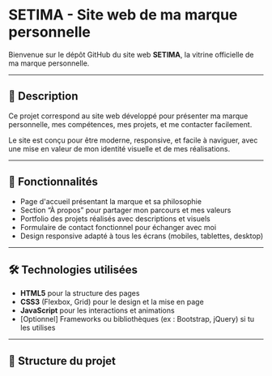# SETIMA - Site web de ma marque personnelle

Bienvenue sur le dépôt GitHub du site web **SETIMA**, la vitrine officielle de ma marque personnelle.

---

## 📝 Description

Ce projet correspond au site web développé pour présenter ma marque personnelle, mes compétences, mes projets, et me contacter facilement.

Le site est conçu pour être moderne, responsive, et facile à naviguer, avec une mise en valeur de mon identité visuelle et de mes réalisations.

---

## 🚀 Fonctionnalités

- Page d'accueil présentant la marque et sa philosophie
- Section “À propos” pour partager mon parcours et mes valeurs
- Portfolio des projets réalisés avec descriptions et visuels
- Formulaire de contact fonctionnel pour échanger avec moi
- Design responsive adapté à tous les écrans (mobiles, tablettes, desktop)

---

## 🛠 Technologies utilisées

- **HTML5** pour la structure des pages  
- **CSS3** (Flexbox, Grid) pour le design et la mise en page  
- **JavaScript** pour les interactions et animations  
- [Optionnel] Frameworks ou bibliothèques (ex : Bootstrap, jQuery) si tu les utilises

---

## 📂 Structure du projet

